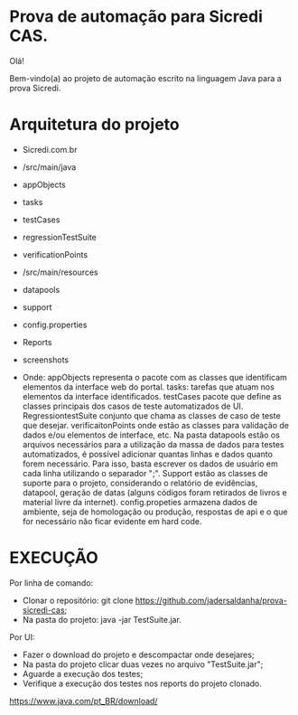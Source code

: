 # Prova de automação para Sicredi CAS.

Olá!

Bem-vindo(a) ao projeto de automação escrito na linguagem Java para a prova Sicredi.



# Arquitetura do projeto
- Sicredi.com.br
- /src/main/java
- appObjects
- tasks
- testCases
- regressionTestSuite
- verificationPoints
- /src/main/resources
- datapools
- support
- config.properties
- Reports
- screenshots

- Onde:
appObjects representa o pacote com as classes que identificam elementos da interface web do portal. tasks: tarefas que atuam nos elementos da interface identificados. testCases pacote que define as classes principais dos casos de teste automatizados de UI. RegressiontestSuite conjunto que chama as classes de caso de teste que desejar. verificaitonPoints onde estão as classes para validação de dados e/ou elementos de interface, etc. Na pasta datapools estão os arquivos necessários para a utilização da massa de dados para testes automatizados, é possível adicionar quantas linhas e dados quanto forem necessário. Para isso, basta escrever os dados de usuário em cada linha utilizando o separador ";". Support estão as classes de suporte para o projeto, considerando o relatório de evidências, datapool, geração de datas (alguns códigos foram retirados de livros e material livre da internet). config.propeties armazena dados de ambiente, seja de homologação ou produção, respostas de api e o que for necessário não ficar evidente em hard code. 

# EXECUÇÃO
Por linha de comando:

- Clonar o repositório: git clone https://github.com/jadersaldanha/prova-sicredi-cas;
- Na pasta do projeto: java -jar TestSuite.jar.

Por UI:

- Fazer o download do projeto e descompactar onde desejares;
- Na pasta do projeto clicar duas vezes no arquivo "TestSuite.jar";
- Aguarde a execução dos testes;
- Verifique a execução dos testes nos reports do projeto clonado.

https://www.java.com/pt_BR/download/
